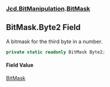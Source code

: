 ### [Jcd.BitManipulation](Jcd.BitManipulation.md 'Jcd.BitManipulation').[BitMask](Jcd.BitManipulation.BitMask.md 'Jcd.BitManipulation.BitMask')

## BitMask.Byte2 Field

A bitmask for the third byte in a number.

```csharp
private static readonly BitMask Byte2;
```

#### Field Value

[BitMask](Jcd.BitManipulation.BitMask.md 'Jcd.BitManipulation.BitMask')